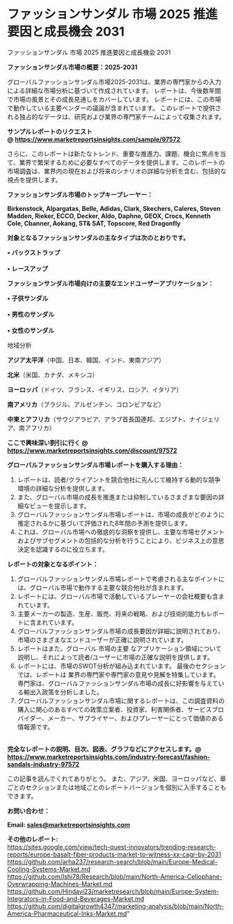 # ファッションサンダル 市場 2025 推進要因と成長機会 2031
 ファッションサンダル 市場 2025 推進要因と成長機会 2031

<strong><b>ファッションサンダル市場の概要：2025-2031</b></strong>

グローバルファッションサンダル市場2025-2031は、業界の専門家からの入力による詳細な市場分析に基づいて作成されています。 レポートは、今後数年間で市場の風景とその成長見通しをカバーしています。 レポートには、この市場で動作している主要ベンダーの議論が含まれています。 このレポートで提供される独占的なデータは、研究および業界の専門家チームによって収集されます。

<strong>サンプルレポートのリクエスト @ <a href=https://www.marketreportsinsights.com/sample/97572>https://www.marketreportsinsights.com/sample/97572</a></strong>

さらに、このレポートは新たなトレンド、重要な推進力、課題、機会に焦点を当て、業界で繁栄するために必要なすべてのデータを提供します。このレポートの市場調査は、業界内の現在および将来のシナリオの詳細な分析を含む、包括的な視点を提供します。

<strong>ファッションサンダル市場のトップキープレーヤー：</strong>

<strong>Birkenstock, Alpargatas, Belle, Adidas, Clark, Skechers, Caleres, Steven Madden, Rieker, ECCO, Decker, Aldo, Daphne, GEOX, Crocs, Kenneth Cole, Cbanner, Aokang, ST& SAT, Topscore, Red Dragonfly</strong>

<strong><b>対象となるファッションサンダルの主なタイプは次のとおりです。</b></strong>

<strong>• バックストラップ<br><br>• レースアップ</strong>

<strong><b>ファッションサンダル市場向けの主要なエンドユーザーアプリケーション：</b></strong>

<strong>• 子供サンダル<br><br>• 男性のサンダル<br><br>• 女性のサンダル</strong>

 地域分析

<strong><b>アジア太平洋</b></strong>（中国、日本、韓国、インド、東南アジア）

<strong><b>北米</b></strong>（米国、カナダ、メキシコ）

<strong><b>ヨーロッパ</b></strong>（ドイツ、フランス、イギリス、ロシア、イタリア）

<strong><b>南アメリカ</b></strong>（ブラジル、アルゼンチン、コロンビアなど）

<strong><b>中東とアフリカ</b></strong>（サウジアラビア、アラブ首長国連邦、エジプト、ナイジェリア、南アフリカ）

<strong>ここで興味深い割引に行く @ <a href=https://www.marketreportsinsights.com/discount/97572>https://www.marketreportsinsights.com/discount/97572</a></strong>

<strong><b>グローバルファッションサンダル市場レポートを購入する理由：</b></strong>
<ol>
  <li>レポートは、読者/クライアントを競合他社に先んじて維持する動的な競争環境の詳細な分析を提供します。</li>
  <li>また、グローバル市場の成長を推進または抑制しているさまざまな要因の詳細なビューを提示します。</li>
  <li>グローバルファッションサンダル市場レポートは、市場の成長がどのように推定されるかに基づいて評価された8年間の予測を提供します。</li>
  <li>これは、グローバル市場への徹底的な洞察を提供し、主要な市場セグメントおよびサブセグメントの包括的な分析を行うことにより、ビジネス上の意思決定を認識するのに役立ちます。</li>
</ol>
<strong><b>レポートの対象となるポイント：</b></strong>
<ol>
  <li>グローバルファッションサンダル市場レポートで考慮される主なポイントには、グローバル市場で動作する主要な競合他社が含まれます。</li>
  <li>レポートには、グローバル市場で活動しているプレーヤーの会社概要も含まれています。</li>
  <li>主要メーカーの製造、生産、販売、将来の戦略、および技術的能力もレポートに含まれています。</li>
  <li>グローバルファッションサンダル市場の成長要因が詳細に説明されており、市場のさまざまなエンドユーザーが正確に説明されています。</li>
  <li>レポートはまた、グローバル 市場の主要 なアプリケーション領域について説明し、それによって読者/ユーザーに市場の正確な説明を提供します。</li>
  <li>レポートには、市場のSWOT分析が組み込まれています。 最後のセクションでは、レポートは 業界の専門家や専門家の意見や見解を特集しています。 専門家は、グローバルファッションサンダル市場の成長に好影響を与えている輸出入政策を分析しました。</li>
  <li>グローバルファッションサンダル市場に関するレポートは、この調査資料の購入に関心のあるすべての政策立案者、投資家、利害関係者、サービスプロバイダー、メーカー、サプライヤー、およびプレーヤーにとって価値のある情報源です。</li>
</ol><br>
<strong>完全なレポートの説明、目次、図表、グラフなどにアクセスします。@ <a href=https://www.marketreportsinsights.com/industry-forecast/fashion-sandals-industry-97572>https://www.marketreportsinsights.com/industry-forecast/fashion-sandals-industry-97572</a></strong>

この記事を読んでくれてありがとう。 また、アジア、米国、ヨーロッパなど、章ごとのセクションまたは地域ごとのレポートバージョンを個別に入手することもできます。

<strong><b>お問い合わせ：</b></strong>

<strong>Email: </strong><a href=mailto:sales@marketreportsinsights.com><strong>sales@marketreportsinsights.com</strong></a>

<strong>その他のレポート:</strong>
<br>
<a href=https://sites.google.com/view/tech-quest-innovators/trending-research-reports/europe-basalt-fiber-products-market-to-witness-xx-cagr-by-2031>https://sites.google.com/view/tech-quest-innovators/trending-research-reports/europe-basalt-fiber-products-market-to-witness-xx-cagr-by-2031</a>
<br>
<a href=https://github.com/arha237/research-search/blob/main/Europe-Medical-Cooling-Systems-Market.md>https://github.com/arha237/research-search/blob/main/Europe-Medical-Cooling-Systems-Market.md</a>
<br>
<a href=https://github.com/Ishi78/Research/blob/main/North-America-Cellophane-Overwrapping-Machines-Market.md>https://github.com/Ishi78/Research/blob/main/North-America-Cellophane-Overwrapping-Machines-Market.md</a>
<br>
<a href=https://github.com/Hindavi23/marketresearch/blob/main/Europe-System-Integrators-in-Food-and-Beverages-Market.md>https://github.com/Hindavi23/marketresearch/blob/main/Europe-System-Integrators-in-Food-and-Beverages-Market.md</a>
<br>
<a href=https://github.com/digitalgrowth4347/marketing-analysis/blob/main/North-America-Pharmaceutical-Inks-Market.md>https://github.com/digitalgrowth4347/marketing-analysis/blob/main/North-America-Pharmaceutical-Inks-Market.md</a>"
